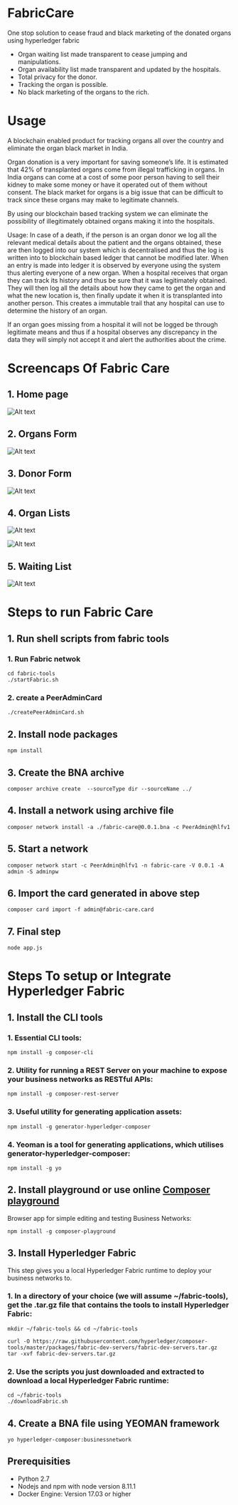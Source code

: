 # FabricCare
 One stop solution to cease fraud and black marketing of the donated organs using hyperledger fabric
 * Organ waiting list made transparent to cease jumping and manipulations.
 * Organ availability list made transparent and updated by the hospitals.
 * Total privacy for the donor.
 * Tracking the organ is possible.
 * No black marketing of the organs to the rich.

# Usage
A blockchain enabled product for tracking organs all over the country and eliminate the organ black market in India.

Organ donation is a very important for saving someone’s life. It is estimated that 42% of transplanted organs come from illegal trafficking in organs. In India organs can come at a cost of some poor person having to sell their kidney to make some money or have it operated out of them without consent. The black market for organs is a big issue that can be difficult to track since these organs may make to legitimate channels. 

By using our blockchain based tracking system we can eliminate the possibility of illegitimately obtained organs making it into the hospitals.

Usage: In case of a death, if the person is an organ donor we log all the relevant medical details about the patient and the organs obtained, these are then logged into our system which is decentralised and thus the log is written into to blockchain based ledger that cannot be modified later.
When an entry is made into ledger it is observed by everyone using the system thus alerting everyone of a new organ. When a hospital receives that organ they can track its history and thus be sure that it was legitimately obtained. They will then log all the details about how they came to get the organ and what the new location is, then finally update it when it is transplanted into another person. This creates a immutable trail that any hospital can use to determine the history of an organ.

If an organ goes missing from a hospital it will not be logged be through legitimate means and thus if a hospital observes any discrepancy in the data they will simply not accept it and alert the authorities about the crime.

 # Screencaps Of Fabric Care
 ## 1. Home page
 ![Alt text](Screens/homeScreen.png?raw=true)
 ## 2. Organs Form
 ![Alt text](Screens/organForm.png?raw=true)
 ## 3. Donor Form
 ![Alt text](Screens/donorForm.png?raw=true)
 ## 4. Organ Lists
 ![Alt text](Screens/organFullList.png?raw=true)

 ![Alt text](Screens/organsList.png?raw=true)
 ## 5. Waiting List
 ![Alt text](Screens/waitingList.png?raw=true)
 # Steps to run Fabric Care
 ## 1. Run shell scripts from fabric tools
 ### 1. Run Fabric netwok
 ```
 cd fabric-tools
 ./startFabric.sh
 ```
 ### 2. create a PeerAdminCard
 ```
 ./createPeerAdminCard.sh
 ```
 ## 2. Install node packages
 ```
 npm install
 ```
 ## 3. Create the BNA archive
 ```
 composer archive create  --sourceType dir --sourceName ../
 ```
 ## 4. Install a network using archive file
 ```
 composer network install -a ./fabric-care@0.0.1.bna -c PeerAdmin@hlfv1
 ```

 ## 5. Start a network 
 ```
 composer network start -c PeerAdmin@hlfv1 -n fabric-care -V 0.0.1 -A admin -S adminpw
 ```

 ## 6. Import the card generated in above step
 ```
 composer card import -f admin@fabric-care.card
 ```
 ## 7. Final step
 ```
 node app.js
 ```

 # Steps To setup or Integrate Hyperledger Fabric
 ## 1. Install the CLI tools
 ### 1. Essential CLI tools:
 ```
 npm install -g composer-cli
 ```
 ### 2. Utility for running a REST Server on your machine to expose your business networks as RESTful APIs:
 ```
 npm install -g composer-rest-server
 ```
 ### 3. Useful utility for generating application assets:
 ```
 npm install -g generator-hyperledger-composer
 ```
 ### 4. Yeoman is a tool for generating applications, which utilises generator-hyperledger-composer:
 ```
 npm install -g yo
 ```
 ## 2. Install playground or use online  [Composer playground](https://composer-playground.mybluemix.net)
 Browser app for simple editing and testing Business Networks:
 ```
 npm install -g composer-playground
 ```
 ## 3. Install Hyperledger Fabric
 This step gives you a local Hyperledger Fabric runtime to deploy your business networks to.
 ### 1. In a directory of your choice (we will assume ~/fabric-tools), get the .tar.gz file that contains the tools to install Hyperledger Fabric:
 ```
 mkdir ~/fabric-tools && cd ~/fabric-tools

 curl -O https://raw.githubusercontent.com/hyperledger/composer-tools/master/packages/fabric-dev-servers/fabric-dev-servers.tar.gz
 tar -xvf fabric-dev-servers.tar.gz
 ```
 ### 2. Use the scripts you just downloaded and extracted to download a local Hyperledger Fabric runtime:
 ```
 cd ~/fabric-tools
 ./downloadFabric.sh
 ```
 ## 4. Create a BNA file using YEOMAN framework
 ```
 yo hyperledger-composer:businessnetwork
 ```

 ## Prerequisities
 * Python 2.7
 * Nodejs and npm with node version 8.11.1
 * Docker Engine: Version 17.03 or higher

